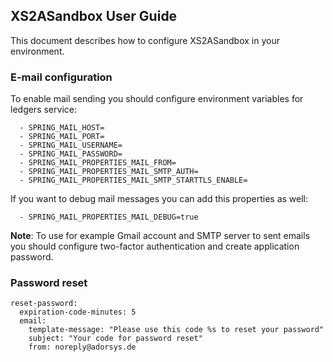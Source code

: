 ## XS2ASandbox User Guide

This document describes how to configure XS2ASandbox in your environment.

### E-mail configuration

To enable mail sending you should configure environment variables for ledgers service:

```
  - SPRING_MAIL_HOST=
  - SPRING_MAIL_PORT=
  - SPRING_MAIL_USERNAME=
  - SPRING_MAIL_PASSWORD=
  - SPRING_MAIL_PROPERTIES_MAIL_FROM=
  - SPRING_MAIL_PROPERTIES_MAIL_SMTP_AUTH=
  - SPRING_MAIL_PROPERTIES_MAIL_SMTP_STARTTLS_ENABLE=
 ```

If you want to debug mail messages you can add this properties as well:
 
```
  - SPRING_MAIL_PROPERTIES_MAIL_DEBUG=true
```

**Note**: To use for example Gmail account and SMTP server to sent emails you should configure two-factor authentication and create application password.

### Password reset

```
reset-password:
  expiration-code-minutes: 5
  email:
    template-message: "Please use this code %s to reset your password"
    subject: "Your code for password reset"
    from: noreply@adorsys.de
```

